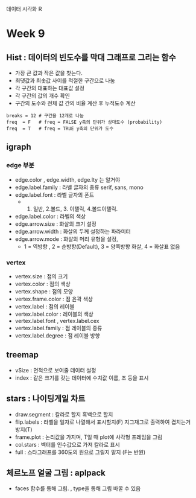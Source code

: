 데이터 시각화 R

# Week 9 

## Hist : 데이터의 빈도수를 막대 그래프로 그리는 함수
- 가장 큰 값과 작은 값을 찾는다.
- 최댓값과 최솟값 사이를 적절한 구간으로 나눔
- 각 구간의 대표하는 대표값 설정
- 각 구간의 값의 개수 확인 
- 구간의 도수와 전체 값 간의 비율 계산 후 누적도수 계산
``` R:
breaks = 12 # 구간을 12개로 나눔
freq  = F   # freq = FALSE y축의 단위가 상대도수 (probability)
freq  = T   # freq = TRUE y축의 단위가 도수
```

## igraph

### edge 부분
- edge.color , edge.width, edge.lty 는 알거야
- edge.label.family   : 라벨 글자의 종류 serif, sans, mono
- edge.label.font     : 라벨 글자의 폰트
  - 1. 일반, 2.볼드, 3. 이탤릭, 4.볼드이탤릭.
- edge.label.color    : 라벨의 색상
- edge.arrow.size     : 화살의 크기 설정
- edge.arrow.width    : 화살의 두께 설정하는 파라미터
- edge.arrow.mode     : 화살의 머리 유형을 설정, 
  - 1 = 역방향 , 2 = 순방향(Default), 3 = 양쪽방향 화살, 4 = 화살표 없음
  
### vertex 
- vertex.size  : 점의 크기
- vertex.color : 점의 색상
- vertex.shape : 점의 모양
- vertex.frame.color : 점 윤곽 색상
- vertex.label  : 점의 레이블
- vertex.label.color : 레이블의 색상
- vertex.label.font , vertex.label.cex 
- vertex.label.family : 점 레이블의 종류
- vertex.label.degree : 점 레이블 방향 

## treemap
- vSize : 면적으로 보여줄 데이터 설정
- index : 같은 크기를 갖는 데이터에 수치값 이름, 조 등을 표시

## stars : 나이팅게일 차트
- draw.segment : 칼라로 할지 흑백으로 할지 
- flip.labels  : 라벨을 일자로 나열해서 표시할지(F) 지그재그로 출력하여 겹치는거 방지(T)
- frame.plot   : 논리값을 가지며, T일 때 plot에 사각형 프레임을 그림
- col.stars    : 벡터를 인수값으로 가져 칼라로 표시
- full         : 스타그래프를 360도의 원으로 그릴지 말지 (F는 반원)

## 체르노프 얼굴 그림 : aplpack
- faces 함수를 통해 그림. , type을 통해 그림 바꿀 수 있음
